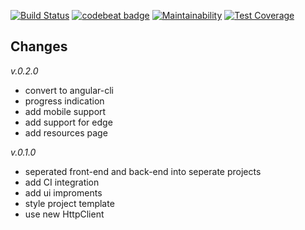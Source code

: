 [![Build Status](https://travis-ci.org/afractal/Daze.Spa.svg?branch=master)](https://travis-ci.org/afractal/Daze.Spa)
[![codebeat badge](https://codebeat.co/badges/990d060d-6cd7-4e1e-a8f1-d854740001e5)](https://codebeat.co/projects/github-com-afractal-daze-spa-master)
[![Maintainability](https://api.codeclimate.com/v1/badges/c4c8a36c5229c5c465d1/maintainability)](https://codeclimate.com/github/afractal/Daze.Spa/maintainability)
[![Test Coverage](https://api.codeclimate.com/v1/badges/c4c8a36c5229c5c465d1/test_coverage)](https://codeclimate.com/github/afractal/Daze.Spa/test_coverage)

## Changes

*v.0.2.0*

- convert to angular-cli
- progress indication
- add mobile support
- add support for edge
- add resources page


*v.0.1.0*

- seperated front-end and back-end into seperate projects
- add CI integration
- add ui improments
- style project template
- use new HttpClient
